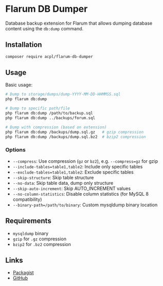 # Flarum DB Dumper

Database backup extension for Flarum that allows dumping database content using the `db:dump` command.

## Installation

```sh
composer require acpl/flarum-db-dumper
```

## Usage

Basic usage:
```sh
# Dump to storage/dumps/dump-YYYY-MM-DD-HHMMSS.sql
php flarum db:dump

# Dump to specific path/file
php flarum db:dump /path/to/backup.sql
php flarum db:dump ../backups/forum.sql

# Dump with compression (based on extension)
php flarum db:dump /backups/dump.sql.gz   # gzip compression
php flarum db:dump /backups/dump.sql.bz2  # bzip2 compression
```

### Options

- `--compress`: Use compression (`gz` or `bz2`), e.g. `--compress=gz` for gzip
- `--include-tables=table1,table2`: Include only specific tables
- `--exclude-tables=table1,table2`: Exclude specific tables
- `--skip-structure`: Skip table structure
- `--no-data`: Skip table data, dump only structure
- `--skip-auto-increment`: Skip AUTO_INCREMENT values
- `--no-column-statistics`: Disable column statistics (for MySQL 8 compatibility)
- `--binary-path=/path/to/binary`: Custom mysqldump binary location

## Requirements

- `mysqldump` binary
- `gzip` for `.gz` compression
- `bzip2` for `.bz2` compression

## Links

- [Packagist](https://packagist.org/packages/acpl/flarum-db-dumper)
- [GitHub](https://github.com/android-com-pl/flarum-db-dumper)
